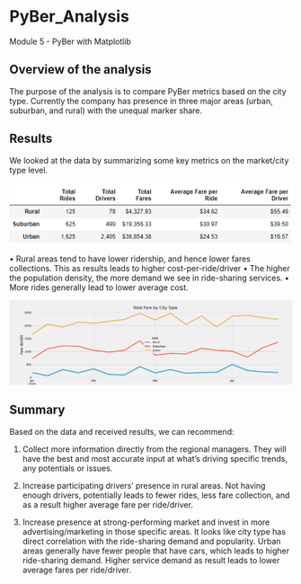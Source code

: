 # PyBer_Analysis
Module 5 - PyBer with Matplotlib

## Overview of the analysis

The purpose of the analysis is to compare PyBer metrics based on the city type. Currently the company has presence in three major areas (urban, suburban, and rural) with the unequal marker share. 


## Results

We looked at the data by summarizing some key metrics on the market/city type level. 

![](https://github.com/jojobear2020/PyBer_Analysis/blob/master/Analysis/pyber_summary_df.PNG)
 
•	Rural areas tend to have lower ridership, and hence lower fares collections. This as results leads to higher cost-per-ride/driver
•	The higher the population density, the more demand we see in ride-sharing services.
•	More rides generally lead to lower average cost.

 ![](https://github.com/jojobear2020/PyBer_Analysis/blob/master/Analysis/pyber_fare_summary.png)


## Summary

Based on the data and received results, we can recommend:

1.	Collect more information directly from the regional managers. They will have the best and most accurate input at what’s driving specific trends, any potentials or issues.

2.	Increase participating drivers’ presence in rural areas. Not having enough drivers, potentially leads to fewer rides, less fare collection, and as a result higher average fare per ride/driver.

3.	Increase presence at strong-performing market and invest in more advertising/marketing in those specific areas. It looks like city type has direct correlation with the ride-sharing demand and popularity. Urban areas generally have fewer people that have cars, which leads to higher ride-sharing demand. Higher service demand as result leads to lower average fares per ride/driver. 
   

